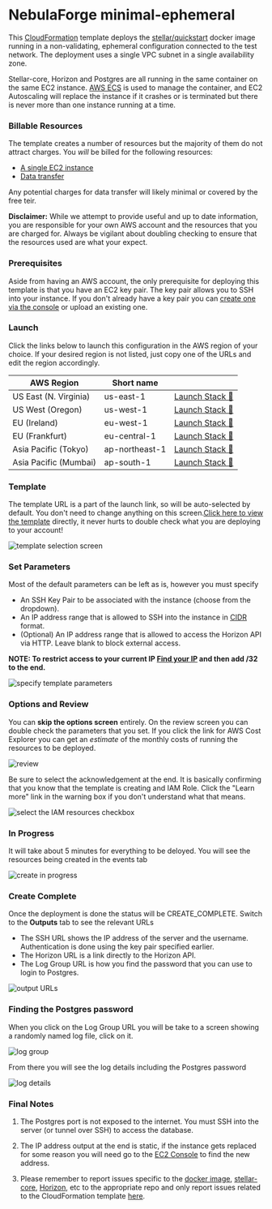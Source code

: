 # NebulaForge minimal-ephemeral

This [CloudFormation](https://aws.amazon.com/cloudformation/) template deploys the [stellar/quickstart](https://github.com/stellar/docker-stellar-core-horizon) 
docker image running in a non-validating, ephemeral configuration connected to the test network. The deployment uses
a single VPC subnet in a single availability zone.

Stellar-core, Horizon and Postgres are all running in the same container on the same EC2 instance. [AWS ECS](https://docs.aws.amazon.com/AmazonECS/latest/developerguide/Welcome.html)
is used to manage the container, and EC2 Autoscaling will replace the instance if it crashes or is terminated but 
there is never more than one instance running at a time.


### Billable Resources
The template creates a number of resources but the majority of them do not attract charges. You *will* be billed for 
the following resources:
 - [A single EC2 instance](https://aws.amazon.com/ec2/pricing/on-demand/)
 - [Data transfer](https://aws.amazon.com/ec2/pricing/on-demand/#Data_Transfer)

Any potential charges for data transfer will likely minimal or covered by the free teir.

**Disclaimer:** While we attempt to provide useful and up to date information, you are responsible for your own AWS 
account and the resources that you are charged for. Always be vigilant about doubling checking to ensure that the 
resources used are what your expect.


### Prerequisites
Aside from having an AWS account, the only prerequisite for deploying this template is that you have an EC2 key pair. 
The key pair allows you to SSH into your instance. If you don't already have a key pair you can [create one via the console](https://docs.aws.amazon.com/AWSEC2/latest/UserGuide/ec2-key-pairs.html#having-ec2-create-your-key-pair)
or upload an existing one.


### Launch
Click the links below to launch this configuration in the AWS region of your choice. If your desired region is
not listed, just copy one of the URLs and edit the region accordingly.

| AWS Region | Short name | | 
| -- | -- | -- |
| US East (N. Virginia) | us-east-1 | [Launch Stack :rocket:](https://console.aws.amazon.com/cloudformation/home?region=us-east-1#/stacks/new?stackName=stellar-minimal-ephemeral&templateURL=https://s3.amazonaws.com/public.starformlabs.io/nebulaforge/aws/minimal-ephemeral/master.yaml)
| US West (Oregon) | us-west-1 | [Launch Stack :rocket:](https://console.aws.amazon.com/cloudformation/home?region=us-west-1#/stacks/new?stackName=stellar-minimal-ephemeral&templateURL=https://s3.amazonaws.com/public.starformlabs.io/nebulaforge/aws/minimal-ephemeral/master.yaml)
| EU (Ireland) | eu-west-1 | [Launch Stack :rocket:](https://console.aws.amazon.com/cloudformation/home?region=eu-west-1#/stacks/new?stackName=stellar-minimal-ephemeral&templateURL=https://s3.amazonaws.com/public.starformlabs.io/nebulaforge/aws/minimal-ephemeral/master.yaml)
| EU (Frankfurt) | eu-central-1 | [Launch Stack :rocket:](https://console.aws.amazon.com/cloudformation/home?region=eu-central-1#/stacks/new?stackName=stellar-minimal-ephemeral&templateURL=https://s3.amazonaws.com/public.starformlabs.io/nebulaforge/aws/minimal-ephemeral/master.yaml)
| Asia Pacific (Tokyo) | ap-northeast-1 | [Launch Stack :rocket:](https://console.aws.amazon.com/cloudformation/home?region=ap-northeast-1#/stacks/new?stackName=stellar-minimal-ephemeral&templateURL=https://s3.amazonaws.com/public.starformlabs.io/nebulaforge/aws/minimal-ephemeral/master.yaml)
| Asia Pacific (Mumbai) | ap-south-1 | [Launch Stack :rocket:](https://console.aws.amazon.com/cloudformation/home?region=ap-south-1#/stacks/new?stackName=stellar-minimal-ephemeral&templateURL=https://s3.amazonaws.com/public.starformlabs.io/nebulaforge/aws/minimal-ephemeral/master.yaml) 


### Template
The template URL is a part of the launch link, so will be auto-selected by default. You don't need to change anything
on this screen.[Click here to view the template](https://s3.amazonaws.com/public.starformlabs.io/nebulaforge/aws/minimal-ephemeral/master.yaml)
directly, it never hurts to double check what you are deploying to your account!

![template selection screen](images/select-template.png)


### Set Parameters
Most of the default parameters can be left as is, however you must specify
- An SSH Key Pair to be associated with the instance (choose from the dropdown).
- An IP address range that is allowed to SSH into the instance in [CIDR](https://en.wikipedia.org/wiki/Classless_Inter-Domain_Routing)
format.
- (Optional) An IP address range that is allowed to access the Horizon API via HTTP. Leave blank to block external access.

**NOTE: To restrict access to your current IP [Find your IP](https://www.google.com/search?q=ip) and then add /32 to the end.**

![specify template parameters](images/specify-details.png)

### Options and Review
You can **skip the options screen** entirely. On the review screen you can double check the parameters that you set.
If you click the link for AWS Cost Explorer you can get an *estimate* of the monthly costs of running the resources to be
deployed.

![review](images/review-top.png)

Be sure to select the acknowledgement at the end. It is basically confirming that you know that the template is
creating and IAM Role. Click the "Learn more" link in the warning box if you don't understand what that means.

![select the IAM resources checkbox](images/review-bottom.png)


### In Progress

It will take about 5 minutes for everything to be deloyed. You will see the resources being created in the events tab

![create in progress](images/create-in-progress.png)

### Create Complete

Once the deployment is done the status will be CREATE_COMPLETE. Switch to the **Outputs** tab to see the relevant URLs
- The SSH URL shows the IP address of the server and the username. Authentication is done using the key pair specified
earlier.
- The Horizon URL is a link directly to the Horizon API.
- The Log Group URL is how you find the password that you can use to login to Postgres.

![output URLs](images/create-complete-output.png)

### Finding the Postgres password

When you click on the Log Group URL you will be take to a screen showing a randomly named log file, click on it.

![log group](images/log-group.png)

From there you will see the log details including the Postgres password

![log details](images/log-details.png)

### Final Notes

1. The Postgres port is not exposed to the internet. You must SSH into the server (or tunnel over SSH) to access the database.

1. The IP address output at the end is static, if the instance gets replaced for some reason you will need go to the 
[EC2 Console](https://console.aws.amazon.com/ec2/v2/home#Instances:sort=instanceId) to find the new address.

1. Please remember to report issues specific to the [docker image](https://github.com/stellar/docker-stellar-core-horizon/issues),
[stellar-core](https://github.com/stellar/stellar-core/issues), [Horizon](https://github.com/stellar/go/issues), etc 
to the appropriate repo and only report issues related to the CloudFormation template [here](https://github.com/starformlabs/stellar-nebulaforge-aws/issues). 
